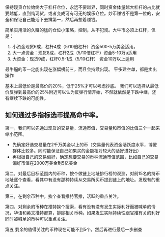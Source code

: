 保持现货仓位始终大于杠杆仓位，永远不要越界，同时资金体量越大杠杆的占比就要越低，直到纯现货，或者变成可有可无的娱乐仓位。炒币赚钱不是第一位的，安全和保证自己能活下去排第一，然后再想着赚钱。

简单实用活的久赚的猛的仓位小策略，控制，从不犯规。大牛市必须上杠杆，但是：
1. 小资金现货6成，杠杆4成（5/10倍杠杆）资金500-5万美金适用。
2. 大一点资金：现货8成，杠杆2成（5/10倍杠杆）资金5-10万u适用
3. 大资金：现货9成，杠杆0.5-1成（5/10杠杆） 资金10万以上适用

最牛逼的币一定能出现在涨幅榜前三，而且会持续出现。
平多建空单，都是卖出操作

基本上最低价是最高价的20%，低于25%才可以考虑抄底。
我们可以选择从最低价反弹到最高价的25%附近可以认为反弹行情开始，不然就依然是下跌中继，还有继续下跌的可能性。

## 如何通过多指标选币提高命中率。
第一，我们可以先通过现货的交易量，流通市值，交易量和市值的比值三个一起来缩小范围。
- 先确定好选交易量在2千万美金以上的币（交易量代表资金活跃度水平，博傻群体比较多。同时能保证自己如果买的金额相对较大的话好进好出）
- 再根据自己的交易偏好，确定想要交易的币种流通市值范围，比如自己的交易偏好市值在2000万美金到5亿美金

第二，对最后目标范围内的币种，按个做链上地址排行榜的观测，对前15名的持币地址逐个查看，看其中有没有那种持续从交易所买币提到链上的地址。发现有的重点关注。

第三，在剩余币种中，挨个查看推特官推，活跃的重点关注。

第四，对剩余的币种在推特挨个搜索，看有没有没有发生实际利好而被喊单的情况，华语和英文推特都算，排除相关币种。如果发生实际持续性跟官推有关的利好同时被喊单的币种可以重点关注。

第五 剩余的值得关注的币种现在可能不到5个。然后再进行最后一步删查
